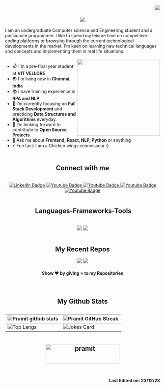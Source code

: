 <img align="right" src="https://komarev.com/ghpvc/?username=pramitxray&style=plastic" />
<h1 align="center">
<img src="https://readme-typing-svg.herokuapp.com/?font=Righteous&size=35&center=true&vCenter=true&width=500&height=70&duration=4000&lines=Hi+There!+👋;+I'm+Pramit+Ranjan+Ray!;" />
</h1 align="center">
I am an undergraduate Computer science and Engineering student and a passionate programmer. I like to spend my leisure time on competitive coding
platforms or browsing through the current technological developments in the market. I'm keen on learning new technical languages and concepts and implementing them in real life situations.
 <br><br>

<img align='right' src="https://camo.githubusercontent.com/62da68eb62b1e5f175f7d1f0191dd89a653d7908feb22d37d4a0ab07365d6791/68747470733a2f2f6d656469612e67697068792e636f6d2f6d656469612f4d3967624264396e6244724f5475314d71782f67697068792e676966" width="270" height="250">

- 📫 I'm a pre-final year student at **VIT VELLORE**
- 🌏 I'm living now in **Chennai, India**
- 📚 I have training experience in **RPA and NLP**
- 🌱 I’m currently focusing on **Full Stack Development** and practicing **Data Structures and Algorithms** everyday.
- 🔭 I’m looking forward to contribute to **Open Source Projects**.
- 💬 Ask me about **Frontend, React, NLP, Python** or anything
- ⚡ Fun fact: I  am  a Chicken wings connoisseur :)<br><br>

<h2 align="center"> Connect with me </h2>
<br>
<div align="center" id="badges">
<a href="https://www.linkedin.com/in/pramitranjanray/">
  <img src="https://img.shields.io/badge/LinkedIn-blue?style=for-the-badge&logo=linkedin&logoColor=white" alt="LinkedIn Badge"/>
</a>
<a href="https://www.instagram.com/pramitxray/">
  <img src="https://img.shields.io/badge/Instagram-red?style=for-the-badge&logo=instagram&logoColor=white" alt="Youtube Badge"/>
</a>
<a href="mailto:aqchandra15@gmail.com">
  <img src="https://img.shields.io/badge/Gmail-white?style=for-the-badge&logo=gmail&logoColor=red" alt="Youtube Badge"/>
</a>
<a href="https://twitter.com/pramitxray">
  <img src="https://img.shields.io/badge/Twitter-blue?style=for-the-badge&logo=Twitter&logoColor=white" alt="Youtube Badge"/>
</a>
<a href="https://leetcode.com/pramitxray/">
  <img src="https://img.shields.io/badge/Leetcode-black?style=for-the-badge&logo=leetcode&logoColor=yellow" alt="Youtube Badge"/>
</a>
</div>
<br>
<h2 align="center">️ Languages-Frameworks-Tools </h2>
<br/>
<div align="center">
    <img src="https://skillicons.dev/icons?i=react,bootstrap,html,css,tailwind,vscode,github,git,postman" />
    <img src="https://skillicons.dev/icons?i=aws,python,javascript,nodejs,express,mongodb,java,nextjs,mysql,bash" /><br>
</div>

<br>


<h2 align="center"> My Recent Repos </h2>

<div align="center">

[![](https://github-readme-stats.vercel.app/api/pin/?username=pramitxray&repo=resumeparser&&bg_color=45,fc00ff,00dbde&title_color=fff&text_color=fff)](https://github.com/pramitxray/resumeparser)
[![](https://github-readme-stats.vercel.app/api/pin/?username=pramitxray&repo=coursera&&bg_color=45,fc00ff,00dbde&title_color=fff&text_color=fff)](https://github.com/pramitxray/coursera)

<h4 align="center">Show ❤ by giving ⭐ to my Repositories</h4>
</div><br>
<h2 align="center"> My Github Stats <h2>

| ![Pramit github stats](https://github-readme-stats.vercel.app/api?username=pramitxray&show_icons=true&theme=tokyonight) | ![Pramit GitHub Streak](https://github-readme-streak-stats.herokuapp.com/?user=pramitxray&theme=tokyonight) |
| --- | --- |
| ![Top Langs](https://github-readme-stats.vercel.app/api/top-langs/?username=pramitxray&theme=tokyonight) | ![Jokes Card](https://readme-jokes.vercel.app/api?theme=tokyonight)

<br>



<div align="center">
<a href="https://www.buymeacoffee.com/pramitxray" target="_blank"><img src="https://cdn.buymeacoffee.com/buttons/v2/default-yellow.png" height="65" width="240" alt="pramit" /></a></div>
<br>
<h4 align="right">
Last Edited on: 23/12/23</h4>
